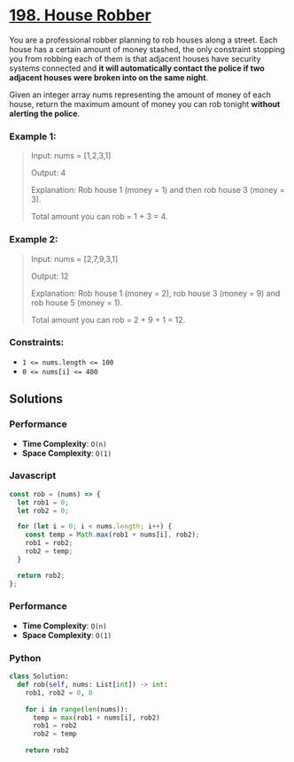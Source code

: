 # [198. House Robber](https://leetcode.com/problems/house-robber/description/)

You are a professional robber planning to rob houses along a street. Each house has a certain amount of money stashed, the only constraint stopping you from robbing each of them is that adjacent houses have security systems connected and **it will automatically contact the police if two adjacent houses were broken into on the same night**.

Given an integer array nums representing the amount of money of each house, return the maximum amount of money you can rob tonight **without alerting the police**.

 
### Example 1:
> Input: nums = [1,2,3,1]
>
> Output: 4
>
> Explanation: Rob house 1 (money = 1) and then rob house 3 (money = 3).
>
> Total amount you can rob = 1 + 3 = 4.


### Example 2:
> Input: nums = [2,7,9,3,1]
>
> Output: 12
>
> Explanation: Rob house 1 (money = 2), rob house 3 (money = 9) and rob house 5 (money = 1).
>
> Total amount you can rob = 2 + 9 + 1 = 12.
 

### Constraints:
- `1 <= nums.length <= 100`
- `0 <= nums[i] <= 400`


## Solutions

### Performance

- **Time Complexity**: `O(n)`
- **Space Complexity**: `O(1)`

### Javascript
```javascript
const rob = (nums) => {
  let rob1 = 0;
  let rob2 = 0;

  for (let i = 0; i < nums.length; i++) {
    const temp = Math.max(rob1 + nums[i], rob2);
    rob1 = rob2;
    rob2 = temp;
  }

  return rob2;
};
```

### Performance

- **Time Complexity**: `O(n)`
- **Space Complexity**: `O(1)`

### Python
```python
class Solution:
  def rob(self, nums: List[int]) -> int:
    rob1, rob2 = 0, 0
    
    for i in range(len(nums)):
      temp = max(rob1 + nums[i], rob2)
      rob1 = rob2
      rob2 = temp
    
    return rob2
```